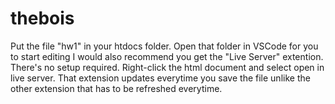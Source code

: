 # thebois
Put the file "hw1" in your htdocs folder. Open that folder in VSCode for you to start editing
I would also recommend you get the "Live Server" extention. There's no setup required. Right-click the html document and select open in live server. That extension updates everytime you save the file unlike the other extension that has to be refreshed everytime.
